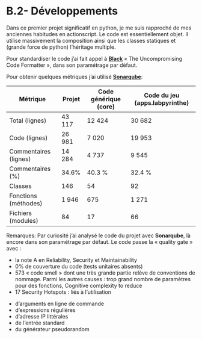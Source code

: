 # B.2- Développements

Dans ce premier projet significatif en python, je me suis rapproché de mes anciennes habitudes en actionscript. Le code est essentiellement objet. Il utilise massivement la composition ainsi que les classes statiques et (grande force de python) l’héritage multiple.

Pour standardiser le code j’ai fait appel à [**Black**](https://github.com/psf/black) « The Uncompromising Code Formatter », dans son paramétrage par défaut.

Pour obtenir quelques métriques j’ai utilisé [**Sonarqube**](https://www.sonarqube.org/):

Métrique | Projet | Code générique (core) | Code du jeu (apps.labpyrinthe)
-------- | ------ | --------------------- | ------------------------------
Total (lignes) | 43 117 | 12 424 | 30 682
Code (lignes) | 26 981 | 7 020 | 19 953
Commentaires (lignes) | 14 284 | 4 737 | 9 545
Commentaires (%) | 34.6% | 40.3 % | 32.4 %
Classes | 146 | 54 | 92
Fonctions (méthodes) | 1 946 | 675 | 1 271
Fichiers (modules) | 84 | 17 | 66

Remarques: Par curiosité j’ai analysé le code du projet avec **Sonarqube**, là encore dans son paramétrage par défaut. Le code passe la « quality gate » avec :
-	la note A en Reliability, Security et Maintainability
-	0% de couverture du code (tests unitaires absents)
-	573 « code smell » dont une très grande partie relève de conventions de nommage. Parmi les autres causes : trop grand nombre de paramètres pour des fonctions, Cognitive complexity to reduce
-	17 Security Hotspots : liés à l’utilisation 
   * d’arguments en ligne de commande
   *	d’expressions régulières
   *	d’adresse IP littérales
   *	de l’entrée standard
   *	du générateur pseudorandom

